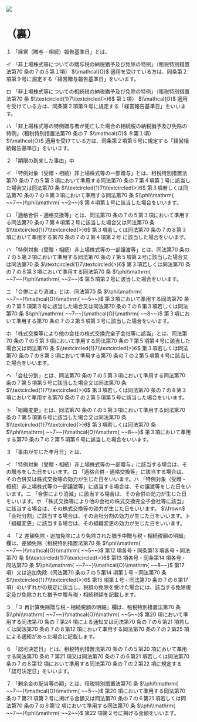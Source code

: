 ![](https://www.nta.go.jp/tmp/47c8d77f-8d5e-4f73-ad7c-61cb719ac886/images/62dc4dcc8959394b0799e36d7e6df0be23aed0b80b78adbb56593c8c79653fe1.jpg)

# （裏）

１ 「経営（贈与・相続）報告基準日」とは、

イ 「非上場株式等についての贈与税の納税猶予及び免除の特例」（租税特別措置法第70 条の７の５第１項） $\\mathcal{O}$ 適用を受けている方は、同条第２項第９号に規定する「経営贈与報告基準日」をいいます。

ロ 「非上場株式等についての相続税の納税猶予及び免除の特例」（租税特別措置法第70 条 $\\textcircled{1}7\\textcircled{>}6$ 第１項） $\\mathcal{O}$ 適用を受けている方は、同条第２項第９号に規定する「経営報告基準日」をいいます。

ハ 「非上場株式等の特例贈与者が死亡した場合の相続税の納税猶予及び免除の特例」（租税特別措置法第70 条の７ $\\mathcal{O}$ ８第１項） $\\mathcal{O}$ 適用を受けている方は、同条第２項第６号に規定する「経営相続報告基準日」をいいます。

２ 「期限の到来した事由」中

イ 「特例対象（受贈・相続）非上場株式等の一部贈与」とは、租税特別措置法第70 条の７の５第３項において準用する同法第70 条の７第４項第１号に該当した場合又は同法第70 条 $\\textcircled{1}7\\textcircled{>}6$ 第３項若しくは同法第70 条の７の８第３項において準用する同法第70 条 $\\phi\\mathrm{ ~~7~~}\\phi\\mathrm{ ~~2~~}$ 第４項第１号に該当した場合をいいます。

ロ 「適格合併・適格交換等」とは、同法第70 条の７の５第３項において準用する同法第70 条の７第４項第２号に該当した場合又は同法第70 条 $\\textcircled{1}7\\textcircled{>}6$ 第３項若しくは同法第70 条の７の８第３項において準用する第70 条の７の２第４項第２号 に該当した場合をいいます。

ハ 「特例対象（受贈・相続）非上場株式等の一部譲渡等」とは、同法第70 条の７の５第３項において準用する同法第70 条の７第５項第２号に該当した場合又は同法第70 条 $\\textcircled{1}7\\textcircled{>}6$ 第３項若しくは同法第70 条の７の８第３項において準用する同法第70 条 $\\phi\\mathrm{ ~~7~~}\\phi\\mathrm{ ~~2~~}$ 第５項第２号に該当した場合をいいます。

ニ 「合併により消滅」とは、同法第70 条 $\\phi\\mathrm{ ~~7~~}\\mathcal{O}\\mathrm{ ~~5~~}$ 第３項において準用する同法第70 条の７第５項第３号に該当した場合又は同法第70 条の７の６第３項若しくは同法第70 条 $\\phi\\mathrm{ ~~7~~}\\mathcal{O}\\mathrm{ ~~8~~}$ 第３項において準用する第70 条の７の２第５項第３号に該当した場合をいいます。

ホ 「株式交換等により他の会社の株式交換完全子会社等に該当」とは、同法第70 条の７の５第３項において準用する同法第70 条の７第５項第４号に該当した場合又は同法第70 条 $\\textcircled{1}7\\textcircled{>}6$ 第３項若しくは同法第70 条の７の８第３項において準用する第70 条の７の２第５項第４号に該当した場合をいいます。

ヘ 「会社分割」とは、同法第70 条の７の５第３項において準用する同法第70 条の７第５項第５号に該当した場合又は同法第70 条 $\\textcircled{1}7\\textcircled{>}6$ 第３項若しくは同法第70 条の７の８第３項において準用する第70 条の７の２第５項第５号に該当した場合をいいます。

ト 「組織変更」とは、同法第70 条の７の５第３項において準用する同法第70 条の７第５項第６号に該当した場合又は同法第70 条 $\\textcircled{1}7\\textcircled{>}6$ 第３項若しくは同法第70 条 $\\phi\\mathrm{ ~~7~~}\\mathcal{O}\\mathrm{ ~~8~~}$ 第３項において準用する第70 条の７の２第５項第６号に該当した場合をいいます。

３ 「事由が生じた年月日」とは、

イ 「特例対象（受贈・相続）非上場株式等の一部贈与」に該当する場合は、その贈与をした日をいいます。ロ 「適格合併・適格交換等」に該当する場合は、その合併又は株式交換等の効力が生じた日をいいます。ハ 「特例対象（受贈・相続）非上場株式等の一部譲渡等」に該当する場合は、その譲渡等をした日をいいます。ニ 「合併により消滅」に該当する場合は、その合併の効力が生じた日をいいます。ホ 「株式交換等により他の会社の株式交換完全子会社等に該当」に該当する場合は、その株式交換等の効力が生じた日をいいます。 $\\frown$ 「会社分割」に該当する場合は、その会社分割の効力が生じた日をいいます。ト 「組織変更」に該当する場合は、その組織変更の効力が生じた日をいいます。

４ 「２ 差額免除・追加免除により免除された猶予中贈与税・相続税額の明細」欄は、差額免除（租税特別措置法第70 条 $\\phi\\mathrm{ ~~7~~}\\mathcal{O}\\mathrm{ ~~5~~}$ 第12 項各号・同条第13 項各号・同法第70 条 $\\textcircled{1}7\\textcircled{>}6$ 第13 項各号・同条第14 項各号・同法第70 条 $\\phi\\mathrm{ ~~7~~}\\mathcal{O}\\mathrm{ ~~8~~}$ 第17 項）又は追加免除（同法第70 条の７の５第14 項第１号・同法第70 条 $\\textcircled{1}7\\textcircled{>}6$ 第15 項第１号・同法第70 条の７の８第17 項）のいずれかの規定に該当し、税額の免除を受けた場合には、該当する免除規定及び免除された猶予中贈与税・相続税額を記載します。

５ 「３ 再計算免除贈与税・相続税額の明細」欄は、租税特別措置法第70 条 $\\phi\\mathrm{ ~~7~~}\\mathcal{O}\\mathrm{ ~~5~~}$ 第20 項において準用する同法第70 条の７第24 項による通知又は同法第70 条の７の６第21 項若しくは同法第70 条の７の８第12 項において準用する同法第70 条の７の２第25 項による通知があった場合に記載します。

６ 「認可決定日」とは、租税特別措置法第70 条の７の５第20 項において準用する同法第70 条の７第21 項又は同法第70 条の７の６第21 項若しくは同法第70 条の７の８第12 項において準用する同法第70 条の７の２第22 項に規定する「認可決定日」をいいます。

７ 「剰余金の配当等の額」とは、租税特別措置法第70 条 $\\phi\\mathrm{ ~~7~~}\\mathcal{O}\\mathrm{ ~~5~~}$ 第20 項において準用する同法第70 条の７第21 項第２号に掲げる金額又は同法第70 条の７の６第21 項若しくは同法第70 条の７の８第12 項において準用する同法第70 条 $\\phi\\mathrm{ ~~7~~}\\phi\\mathrm{ ~~2~~}$ 第22 項第２号に掲げる金額をいいます。
